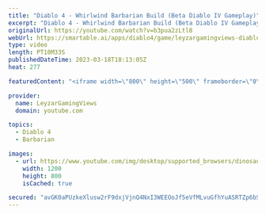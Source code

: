 ```yaml
---
title: "Diablo 4 - Whirlwind Barbarian Build (Beta Diablo IV Gameplay)"
excerpt: "Diablo 4 - Whirlwind Barbarian Build (Beta Diablo IV Gameplay) Quick Look at the Barbarian Whirlwind Build Guide in the first ..."
originalUrl: https://youtube.com/watch?v=b3pua2zLtl8
webUrl: https://smartable.ai/apps/diablo4/game/leyzargamingviews-diablo-4-whirlwind-barbarian-build-beta-diablo-iv-gameplay/
type: video
length: PT10M33S
publishedDateTime: 2023-03-18T18:13:05Z
heat: 277

featuredContent: "<iframe width=\"800\" height=\"500\" frameborder=\"0\" src=\"https://www.youtube.com/embed/b3pua2zLtl8\" allow=\"accelerometer; autoplay; encrypted-media; gyroscope; picture-in-picture\" allowfullscreen></iframe>"

provider:
  name: LeyzarGamingViews
  domain: youtube.com

topics:
  - Diablo 4
  - Barbarian

images:
  - url: https://www.youtube.com/img/desktop/supported_browsers/dinosaur.png
    width: 1200
    height: 800
    isCached: true

secured: "avGK0aPUzkeXlusw2rF9dxjVjnQ4NxI3WEEOoJf5eVfMLvuGfhYuASRTZp6bSYOkVNfAcd73aG3hLQFNTCxi/uIDkSlSE9Sa+vXaW5RfRNnbTy6s5ovIycst73akiOG+COdoJmJrSw4RQX4SD96sJhcz1JJmxoqhloWp4s4boqxCdzx2tgjMaU1DCsn2DD2XW/L/IFspOlp6wR26iOJQZIij7IU5yHqLphazJrGjYkYupIddTTVuTQpftd0NL2LHIwaATyXIojvL2kyNPxfs1G7UvuZIC9s0iJUDosZcQaYE4HVMB5rrHBQPDo4CdfrZ4f0FHy+lUHgwTBD8kOoUHkrLdwMy2PeNraiWpYDwvSatlAFRvRepHvciteDz6QzLoNgik+GwqndgnoLGgK09xfk1L55e3bC67+6LOoNnglw=;Ary8Gxn+9x+XUXSIFoOuDQ=="
---
```


